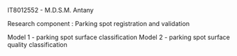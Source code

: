 IT8012552 - M.D.S.M. Antany

Research component : Parking spot registration and validation

Model 1 - parking spot surface classification
Model 2 - parking spot surface quality classification 